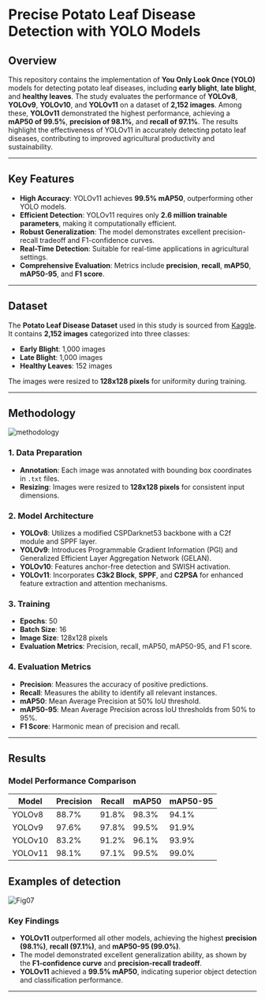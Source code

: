 # Precise Potato Leaf Disease Detection with YOLO Models

## Overview
This repository contains the implementation of **You Only Look Once (YOLO)** models for detecting potato leaf diseases, including **early blight**, **late blight**, and **healthy leaves**. The study evaluates the performance of **YOLOv8**, **YOLOv9**, **YOLOv10**, and **YOLOv11** on a dataset of **2,152 images**. Among these, **YOLOv11** demonstrated the highest performance, achieving a **mAP50 of 99.5%**, **precision of 98.1%**, and **recall of 97.1%**. The results highlight the effectiveness of YOLOv11 in accurately detecting potato leaf diseases, contributing to improved agricultural productivity and sustainability.

---

## Key Features
- **High Accuracy**: YOLOv11 achieves **99.5% mAP50**, outperforming other YOLO models.
- **Efficient Detection**: YOLOv11 requires only **2.6 million trainable parameters**, making it computationally efficient.
- **Robust Generalization**: The model demonstrates excellent precision-recall tradeoff and F1-confidence curves.
- **Real-Time Detection**: Suitable for real-time applications in agricultural settings.
- **Comprehensive Evaluation**: Metrics include **precision**, **recall**, **mAP50**, **mAP50-95**, and **F1 score**.

---

## Dataset
The **Potato Leaf Disease Dataset** used in this study is sourced from [Kaggle](https://www.kaggle.com/datasets/muhammadarslanputra/potato-leaf-disease-dataset). It contains **2,152 images** categorized into three classes:
- **Early Blight**: 1,000 images
- **Late Blight**: 1,000 images
- **Healthy Leaves**: 152 images

The images were resized to **128x128 pixels** for uniformity during training.

---

## Methodology
![methodology](https://github.com/user-attachments/assets/b455c0d3-5ffb-43ca-8500-2af21ccdb797)


### 1. **Data Preparation**
- **Annotation**: Each image was annotated with bounding box coordinates in `.txt` files.
- **Resizing**: Images were resized to **128x128 pixels** for consistent input dimensions.

### 2. **Model Architecture**
- **YOLOv8**: Utilizes a modified CSPDarknet53 backbone with a C2f module and SPPF layer.
- **YOLOv9**: Introduces Programmable Gradient Information (PGI) and Generalized Efficient Layer Aggregation Network (GELAN).
- **YOLOv10**: Features anchor-free detection and SWISH activation.
- **YOLOv11**: Incorporates **C3k2 Block**, **SPPF**, and **C2PSA** for enhanced feature extraction and attention mechanisms.

### 3. **Training**
- **Epochs**: 50
- **Batch Size**: 16
- **Image Size**: 128x128 pixels
- **Evaluation Metrics**: Precision, recall, mAP50, mAP50-95, and F1 score.

### 4. **Evaluation Metrics**
- **Precision**: Measures the accuracy of positive predictions.
- **Recall**: Measures the ability to identify all relevant instances.
- **mAP50**: Mean Average Precision at 50% IoU threshold.
- **mAP50-95**: Mean Average Precision across IoU thresholds from 50% to 95%.
- **F1 Score**: Harmonic mean of precision and recall.

---

## Results
### Model Performance Comparison
| Model     | Precision | Recall | mAP50  | mAP50-95 |
|-----------|-----------|--------|--------|----------|
| YOLOv8    | 88.7%     | 91.8%  | 98.3%  | 94.1%    |
| YOLOv9    | 97.6%     | 97.8%  | 99.5%  | 91.9%    |
| YOLOv10   | 83.2%     | 91.2%  | 96.1%  | 93.9%    |
| YOLOv11   | 98.1%     | 97.1%  | 99.5%  | 99.0%    |
## Examples of detection
![Fig07](https://github.com/user-attachments/assets/275fc76a-5b04-4f96-9127-f062b9953963)


### Key Findings
- **YOLOv11** outperformed all other models, achieving the highest **precision (98.1%)**, **recall (97.1%)**, and **mAP50-95 (99.0%)**.
- The model demonstrated excellent generalization ability, as shown by the **F1-confidence curve** and **precision-recall tradeoff**.
- **YOLOv11** achieved a **99.5% mAP50**, indicating superior object detection and classification performance.

---
